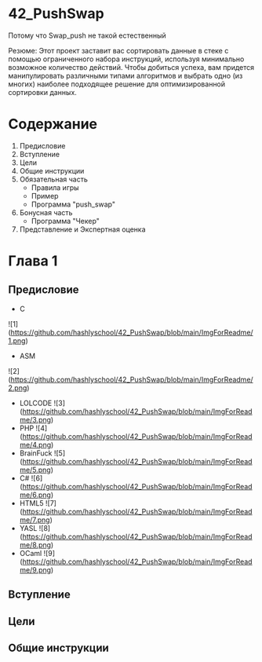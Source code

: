 # 42_PushSwap #

Потому что Swap_push не такой естественный

Резюме: Этот проект заставит вас сортировать данные в стеке с помощью ограниченного набора инструкций, используя минимально возможное количество действий. Чтобы добиться успеха, вам придется манипулировать различными типами алгоритмов и выбрать одно (из многих) наиболее подходящее решение для оптимизированной сортировки данных.

# Содержание #

1. Предисловие
2. Вступление 
3. Цели
4. Общие инструкции
5. Обязательная часть
    * Правила игры
    * Пример
    * Программа "push_swap"
6. Бонусная часть
    * Программа "Чекер"
7. Представление и Экспертная оценка

# Глава 1 #

## Предисловие ##

* C

![1] (https://github.com/hashlyschool/42_PushSwap/blob/main/ImgForReadme/1.png)
* ASM

![2] (https://github.com/hashlyschool/42_PushSwap/blob/main/ImgForReadme/2.png)
* LOLCODE
![3] (https://github.com/hashlyschool/42_PushSwap/blob/main/ImgForReadme/3.png)
* PHP
![4] (https://github.com/hashlyschool/42_PushSwap/blob/main/ImgForReadme/4.png)
* BrainFuck
![5] (https://github.com/hashlyschool/42_PushSwap/blob/main/ImgForReadme/5.png)
* C#
![6] (https://github.com/hashlyschool/42_PushSwap/blob/main/ImgForReadme/6.png)
* HTML5
![7] (https://github.com/hashlyschool/42_PushSwap/blob/main/ImgForReadme/7.png)
* YASL
![8] (https://github.com/hashlyschool/42_PushSwap/blob/main/ImgForReadme/8.png)
* OCaml
![9] (https://github.com/hashlyschool/42_PushSwap/blob/main/ImgForReadme/9.png)


## Вступление ##

## Цели ##

## Общие инструкции ##